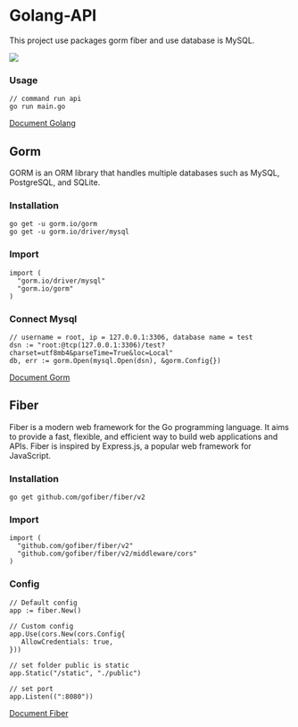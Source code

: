 # Golang-API

This project use packages gorm fiber and use database is MySQL. 

![](https://drive.google.com/uc?id=11wXLcPIqGoljJuyVU2qwolvZscMTblVq)

### Usage
```golang
// command run api
go run main.go
```
[Document Golang](https://go.dev/doc/)

## Gorm
GORM is an ORM library that handles multiple databases such as MySQL, PostgreSQL, and SQLite.

### Installation
```golang
go get -u gorm.io/gorm
go get -u gorm.io/driver/mysql
```

### Import
```golang
import (
  "gorm.io/driver/mysql"
  "gorm.io/gorm"
)
```

### Connect Mysql
 ```golang
// username = root, ip = 127.0.0.1:3306, database name = test
dsn := "root:@tcp(127.0.0.1:3306)/test?charset=utf8mb4&parseTime=True&loc=Local"
db, err := gorm.Open(mysql.Open(dsn), &gorm.Config{})
```
[Document Gorm](https://gorm.io/docs/)

## Fiber
Fiber is a modern web framework for the Go programming language. It aims to provide a fast, flexible, and efficient way to build web applications and APIs. Fiber is inspired by Express.js, a popular web framework for JavaScript.

### Installation
```golang
go get github.com/gofiber/fiber/v2
```

### Import
```golang
import (
  "github.com/gofiber/fiber/v2"
  "github.com/gofiber/fiber/v2/middleware/cors"
)
```

### Config
 ```golang
// Default config
app := fiber.New()

// Custom config
app.Use(cors.New(cors.Config{
	AllowCredentials: true,
}))

// set folder public is static
app.Static("/static", "./public")

// set port
app.Listen((":8080"))
```
[Document Fiber](https://docs.gofiber.io/)

